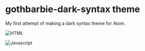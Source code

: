# gothbarbie-dark-syntax theme

My first attempt of making a dark syntax theme for Atom.

![HTML](https://www.dropbox.com/s/1om2z2tg3827lxo/html.jpg?dl=0)

![Javascript](https://www.dropbox.com/s/2xlxmrask6f8qbx/javascript.jpg?dl=0)
